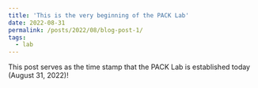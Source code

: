 ```yaml
---
title: 'This is the very beginning of the PACK Lab'
date: 2022-08-31
permalink: /posts/2022/08/blog-post-1/
tags:
  - lab
---
```


This post serves as the time stamp that the PACK Lab is established today (August 31, 2022)!

